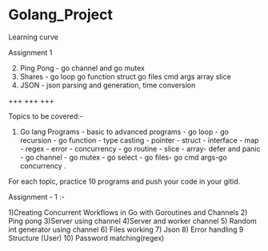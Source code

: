 # Golang_Project
Learning curve

Assignment 1

2. Ping Pong -  go channel and go mutex
6. Shares    -  go loop go function struct go files cmd args array slice
7. JSON      -  json parsing and generation, time conversion 


+++ +++ +++ 

Topics to be covered:-

  1) Go lang Programs - basic to advanced programs - go loop - go recursion - go function - type casting - pointer - struct - interface - map - regex - error - concurrency - go routine - slice - array- defer and panic - go channel - go mutex - go select - go files- go cmd args-go concurrency .

For each topic, practice 10 programs and push your code in your gitid.


Assignment - 1 :-

 1)Creating Concurrent Workflows in Go with Goroutines and Channels
 2) Ping pong
 3)Server using channel
 4)Server and worker channel
 5) Random int generator using channel
 6) Files working
 7) Json
 8) Error handling
 9 Structure (User) 
 10) Password matching(regex) 